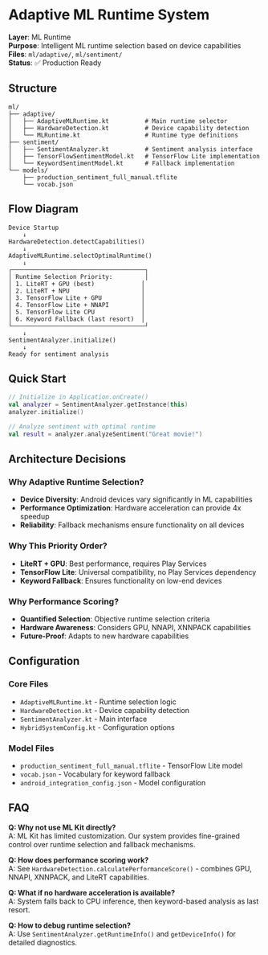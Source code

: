 # Adaptive ML Runtime System

**Layer**: ML Runtime  
**Purpose**: Intelligent ML runtime selection based on device capabilities  
**Files**: `ml/adaptive/`, `ml/sentiment/`  
**Status**: ✅ Production Ready

## Structure

```
ml/
├── adaptive/
│   ├── AdaptiveMLRuntime.kt          # Main runtime selector
│   ├── HardwareDetection.kt          # Device capability detection
│   └── MLRuntime.kt                  # Runtime type definitions
├── sentiment/
│   ├── SentimentAnalyzer.kt          # Sentiment analysis interface
│   ├── TensorFlowSentimentModel.kt   # TensorFlow Lite implementation
│   └── KeywordSentimentModel.kt      # Fallback implementation
└── models/
    ├── production_sentiment_full_manual.tflite
    └── vocab.json
```

## Flow Diagram

```
Device Startup
    ↓
HardwareDetection.detectCapabilities()
    ↓
AdaptiveMLRuntime.selectOptimalRuntime()
    ↓
┌─────────────────────────────────────┐
│ Runtime Selection Priority:         │
│ 1. LiteRT + GPU (best)             │
│ 2. LiteRT + NPU                    │
│ 3. TensorFlow Lite + GPU           │
│ 4. TensorFlow Lite + NNAPI         │
│ 5. TensorFlow Lite CPU             │
│ 6. Keyword Fallback (last resort)  │
└─────────────────────────────────────┘
    ↓
SentimentAnalyzer.initialize()
    ↓
Ready for sentiment analysis
```

## Quick Start

```kotlin
// Initialize in Application.onCreate()
val analyzer = SentimentAnalyzer.getInstance(this)
analyzer.initialize()

// Analyze sentiment with optimal runtime
val result = analyzer.analyzeSentiment("Great movie!")
```

## Architecture Decisions

### Why Adaptive Runtime Selection?
- **Device Diversity**: Android devices vary significantly in ML capabilities
- **Performance Optimization**: Hardware acceleration can provide 4x speedup
- **Reliability**: Fallback mechanisms ensure functionality on all devices

### Why This Priority Order?
- **LiteRT + GPU**: Best performance, requires Play Services
- **TensorFlow Lite**: Universal compatibility, no Play Services dependency
- **Keyword Fallback**: Ensures functionality on low-end devices

### Why Performance Scoring?
- **Quantified Selection**: Objective runtime selection criteria
- **Hardware Awareness**: Considers GPU, NNAPI, XNNPACK capabilities
- **Future-Proof**: Adapts to new hardware capabilities

## Configuration

### Core Files
- `AdaptiveMLRuntime.kt` - Runtime selection logic
- `HardwareDetection.kt` - Device capability detection
- `SentimentAnalyzer.kt` - Main interface
- `HybridSystemConfig.kt` - Configuration options

### Model Files
- `production_sentiment_full_manual.tflite` - TensorFlow Lite model
- `vocab.json` - Vocabulary for keyword fallback
- `android_integration_config.json` - Model configuration

## FAQ

**Q: Why not use ML Kit directly?**  
A: ML Kit has limited customization. Our system provides fine-grained control over runtime selection and fallback mechanisms.

**Q: How does performance scoring work?**  
A: See `HardwareDetection.calculatePerformanceScore()` - combines GPU, NNAPI, XNNPACK, and LiteRT capabilities.

**Q: What if no hardware acceleration is available?**  
A: System falls back to CPU inference, then keyword-based analysis as last resort.

**Q: How to debug runtime selection?**  
A: Use `SentimentAnalyzer.getRuntimeInfo()` and `getDeviceInfo()` for detailed diagnostics.
